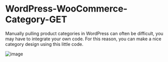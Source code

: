 # WordPress-WooCommerce-Category-GET

Manually pulling product categories in WordPress can often be difficult, you may have to integrate your own code.
For this reason, you can make a nice category design using this little code.

![image](https://user-images.githubusercontent.com/41617281/155846812-247459ed-eed6-4e6a-a776-afcc72ff7b45.png)
